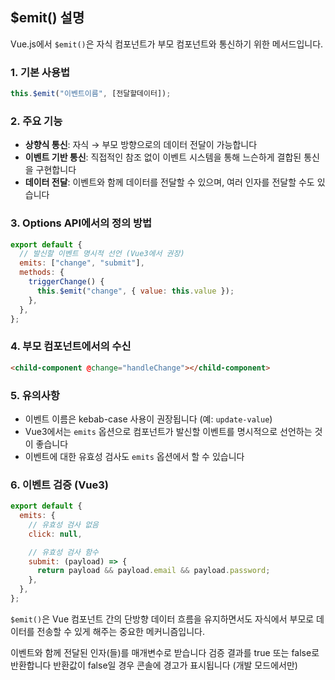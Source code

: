 ## $emit() 설명

Vue.js에서 `$emit()`은 자식 컴포넌트가 부모 컴포넌트와 통신하기 위한 메서드입니다.

### 1. 기본 사용법

```javascript
this.$emit("이벤트이름", [전달할데이터]);
```

### 2. 주요 기능

- **상향식 통신**: 자식 → 부모 방향으로의 데이터 전달이 가능합니다
- **이벤트 기반 통신**: 직접적인 참조 없이 이벤트 시스템을 통해 느슨하게 결합된 통신을 구현합니다
- **데이터 전달**: 이벤트와 함께 데이터를 전달할 수 있으며, 여러 인자를 전달할 수도 있습니다

### 3. Options API에서의 정의 방법

```javascript
export default {
  // 발신할 이벤트 명시적 선언 (Vue3에서 권장)
  emits: ["change", "submit"],
  methods: {
    triggerChange() {
      this.$emit("change", { value: this.value });
    },
  },
};
```

### 4. 부모 컴포넌트에서의 수신

```html
<child-component @change="handleChange"></child-component>
```

### 5. 유의사항

- 이벤트 이름은 kebab-case 사용이 권장됩니다 (예: `update-value`)
- Vue3에서는 `emits` 옵션으로 컴포넌트가 발신할 이벤트를 명시적으로 선언하는 것이 좋습니다
- 이벤트에 대한 유효성 검사도 `emits` 옵션에서 할 수 있습니다

### 6. 이벤트 검증 (Vue3)

```javascript
export default {
  emits: {
    // 유효성 검사 없음
    click: null,

    // 유효성 검사 함수
    submit: (payload) => {
      return payload && payload.email && payload.password;
    },
  },
};
```

`$emit()`은 Vue 컴포넌트 간의 단방향 데이터 흐름을 유지하면서도 자식에서 부모로 데이터를 전송할 수 있게 해주는 중요한 메커니즘입니다.

이벤트와 함께 전달된 인자(들)를 매개변수로 받습니다
검증 결과를 true 또는 false로 반환합니다
반환값이 false일 경우 콘솔에 경고가 표시됩니다 (개발 모드에서만)
